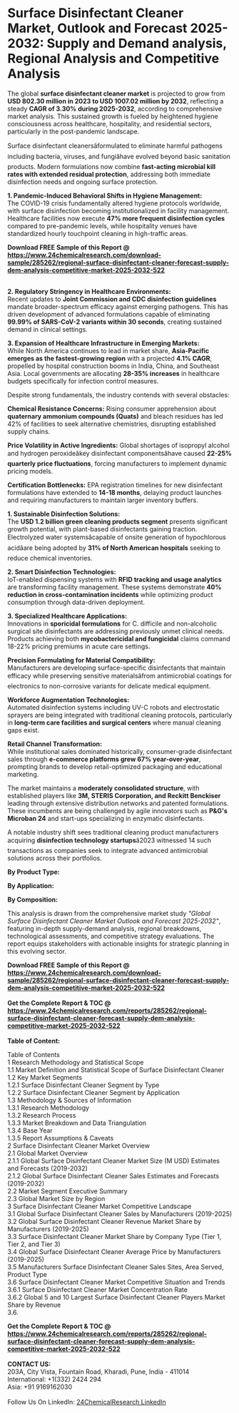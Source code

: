 <h1>Surface Disinfectant Cleaner Market, Outlook and Forecast 2025-2032: Supply and Demand analysis, Regional Analysis and Competitive Analysis</h1><p>The global <strong>surface disinfectant cleaner market</strong> is projected to grow from <strong>USD 802.30 million in 2023 to USD 1007.02 million by 2032</strong>, reflecting a steady <strong>CAGR of 3.30% during 2025-2032</strong>, according to comprehensive market analysis. This sustained growth is fueled by heightened hygiene consciousness across healthcare, hospitality, and residential sectors, particularly in the post-pandemic landscape.</p><p>Surface disinfectant cleanersâformulated to eliminate harmful pathogens including bacteria, viruses, and fungiâhave evolved beyond basic sanitation products. Modern formulations now combine <strong>fast-acting microbial kill rates with extended residual protection</strong>, addressing both immediate disinfection needs and ongoing surface protection.</p><p><strong>1. Pandemic-Induced Behavioral Shifts in Hygiene Management:</strong><br>
The COVID-19 crisis fundamentally altered hygiene protocols worldwide, with surface disinfection becoming institutionalized in facility management. Healthcare facilities now execute <strong>47% more frequent disinfection cycles</strong> compared to pre-pandemic levels, while hospitality venues have standardized hourly touchpoint cleaning in high-traffic areas.</p><div><b>Download FREE Sample of this Report @ 
            <a href="https://www.24chemicalresearch.com/download-sample/285262/regional-surface-disinfectant-cleaner-forecast-supply-dem-analysis-competitive-market-2025-2032-522">
            https://www.24chemicalresearch.com/download-sample/285262/regional-surface-disinfectant-cleaner-forecast-supply-dem-analysis-competitive-market-2025-2032-522</a></b></div><br><p><strong>2. Regulatory Stringency in Healthcare Environments:</strong><br>
Recent updates to <strong>Joint Commission and CDC disinfection guidelines</strong> mandate broader-spectrum efficacy against emerging pathogens. This has driven development of advanced formulations capable of eliminating <strong>99.99% of SARS-CoV-2 variants within 30 seconds</strong>, creating sustained demand in clinical settings.</p><p><strong>3. Expansion of Healthcare Infrastructure in Emerging Markets:</strong><br>
While North America continues to lead in market share, <strong>Asia-Pacific emerges as the fastest-growing region</strong> with a projected <strong>4.1% CAGR</strong>, propelled by hospital construction booms in India, China, and Southeast Asia. Local governments are allocating <strong>28-35% increases</strong> in healthcare budgets specifically for infection control measures.</p><p>Despite strong fundamentals, the industry contends with several obstacles:</p><p><strong>Chemical Resistance Concerns:</strong> Rising consumer apprehension about <strong>quaternary ammonium compounds (Quats)</strong> and bleach residues has led 42% of facilities to seek alternative chemistries, disrupting established supply chains.</p><p><strong>Price Volatility in Active Ingredients:</strong> Global shortages of isopropyl alcohol and hydrogen peroxideâkey disinfectant componentsâhave caused <strong>22-25% quarterly price fluctuations</strong>, forcing manufacturers to implement dynamic pricing models.</p><p><strong>Certification Bottlenecks:</strong> EPA registration timelines for new disinfectant formulations have extended to <strong>14-18 months</strong>, delaying product launches and requiring manufacturers to maintain larger inventory buffers.</p><p><strong>1. Sustainable Disinfection Solutions:</strong><br>
The <strong>USD 1.2 billion green cleaning products segment</strong> presents significant growth potential, with plant-based disinfectants gaining traction. Electrolyzed water systemsâcapable of onsite generation of hypochlorous acidâare being adopted by <strong>31% of North American hospitals</strong> seeking to reduce chemical inventories.</p><p><strong>2. Smart Disinfection Technologies:</strong><br>
IoT-enabled dispensing systems with <strong>RFID tracking and usage analytics</strong> are transforming facility management. These systems demonstrate <strong>40% reduction in cross-contamination incidents</strong> while optimizing product consumption through data-driven deployment.</p><p><strong>3. Specialized Healthcare Applications:</strong><br>
Innovations in <strong>sporicidal formulations</strong> for C. difficile and non-alcoholic surgical site disinfectants are addressing previously unmet clinical needs. Products achieving both <strong>mycobactericidal and fungicidal</strong> claims command 18-22% pricing premiums in acute care settings.</p><p><strong>Precision Formulating for Material Compatibility:</strong><br>
	Manufacturers are developing surface-specific disinfectants that maintain efficacy while preserving sensitive materialsâfrom antimicrobial coatings for electronics to non-corrosive variants for delicate medical equipment.</p><p><strong>Workforce Augmentation Technologies:</strong><br>
	Automated disinfection systems including UV-C robots and electrostatic sprayers are being integrated with traditional cleaning protocols, particularly in <strong>long-term care facilities and surgical centers</strong> where manual cleaning gaps exist.</p><p><strong>Retail Channel Transformation:</strong><br>
	While institutional sales dominated historically, consumer-grade disinfectant sales through <strong>e-commerce platforms grew 67% year-over-year</strong>, prompting brands to develop retail-optimized packaging and educational marketing.</p><p>The market maintains a <strong>moderately consolidated structure</strong>, with established players like <strong>3M, STERIS Corporation, and Reckitt Benckiser</strong> leading through extensive distribution networks and patented formulations. These incumbents are being challenged by agile innovators such as <strong>P&amp;G's Microban 24</strong> and start-ups specializing in enzymatic disinfectants.</p><p>A notable industry shift sees traditional cleaning product manufacturers acquiring <strong>disinfection technology startups</strong>â2023 witnessed 14 such transactions as companies seek to integrate advanced antimicrobial solutions across their portfolios.</p><p><strong>By Product Type:</strong></p><p><strong>By Application:</strong></p><p><strong>By Composition:</strong></p><p>This analysis is drawn from the comprehensive market study <em>"Global Surface Disinfectant Cleaner Market Outlook and Forecast 2025-2032"</em>, featuring in-depth supply-demand analysis, regional breakdowns, technological assessments, and competitive strategy evaluations. The report equips stakeholders with actionable insights for strategic planning in this evolving sector.</p><div><b>Download FREE Sample of this Report @ 
            <a href="https://www.24chemicalresearch.com/download-sample/285262/regional-surface-disinfectant-cleaner-forecast-supply-dem-analysis-competitive-market-2025-2032-522">
            https://www.24chemicalresearch.com/download-sample/285262/regional-surface-disinfectant-cleaner-forecast-supply-dem-analysis-competitive-market-2025-2032-522</a></b></div><br><div><b>Get the Complete Report & TOC @ 
            <a href="https://www.24chemicalresearch.com/reports/285262/regional-surface-disinfectant-cleaner-forecast-supply-dem-analysis-competitive-market-2025-2032-522">
            https://www.24chemicalresearch.com/reports/285262/regional-surface-disinfectant-cleaner-forecast-supply-dem-analysis-competitive-market-2025-2032-522</a></b></div><br>
            <b>Table of Content:</b><p>Table of Contents<br />
1 Research Methodology and Statistical Scope<br />
1.1 Market Definition and Statistical Scope of Surface Disinfectant Cleaner<br />
1.2 Key Market Segments<br />
1.2.1 Surface Disinfectant Cleaner Segment by Type<br />
1.2.2 Surface Disinfectant Cleaner Segment by Application<br />
1.3 Methodology & Sources of Information<br />
1.3.1 Research Methodology<br />
1.3.2 Research Process<br />
1.3.3 Market Breakdown and Data Triangulation<br />
1.3.4 Base Year<br />
1.3.5 Report Assumptions & Caveats<br />
2 Surface Disinfectant Cleaner Market Overview<br />
2.1 Global Market Overview<br />
2.1.1 Global Surface Disinfectant Cleaner Market Size (M USD) Estimates and Forecasts (2019-2032)<br />
2.1.2 Global Surface Disinfectant Cleaner Sales Estimates and Forecasts (2019-2032)<br />
2.2 Market Segment Executive Summary<br />
2.3 Global Market Size by Region<br />
3 Surface Disinfectant Cleaner Market Competitive Landscape<br />
3.1 Global Surface Disinfectant Cleaner Sales by Manufacturers (2019-2025)<br />
3.2 Global Surface Disinfectant Cleaner Revenue Market Share by Manufacturers (2019-2025)<br />
3.3 Surface Disinfectant Cleaner Market Share by Company Type (Tier 1, Tier 2, and Tier 3)<br />
3.4 Global Surface Disinfectant Cleaner Average Price by Manufacturers (2019-2025)<br />
3.5 Manufacturers Surface Disinfectant Cleaner Sales Sites, Area Served, Product Type<br />
3.6 Surface Disinfectant Cleaner Market Competitive Situation and Trends<br />
3.6.1 Surface Disinfectant Cleaner Market Concentration Rate<br />
3.6.2 Global 5 and 10 Largest Surface Disinfectant Cleaner Players Market Share by Revenue<br />
3.6.</p><div><b>Get the Complete Report & TOC @ 
            <a href="https://www.24chemicalresearch.com/reports/285262/regional-surface-disinfectant-cleaner-forecast-supply-dem-analysis-competitive-market-2025-2032-522">
            https://www.24chemicalresearch.com/reports/285262/regional-surface-disinfectant-cleaner-forecast-supply-dem-analysis-competitive-market-2025-2032-522</a></b></div><br><b>CONTACT US:</b><br>
            203A, City Vista, Fountain Road, Kharadi, Pune, India - 411014<br>
            International: +1(332) 2424 294<br>
            Asia: +91 9169162030 <br><br>
            Follow Us On LinkedIn: <a href="https://www.linkedin.com/company/24chemicalresearch/">24ChemicalResearch LinkedIn</a>